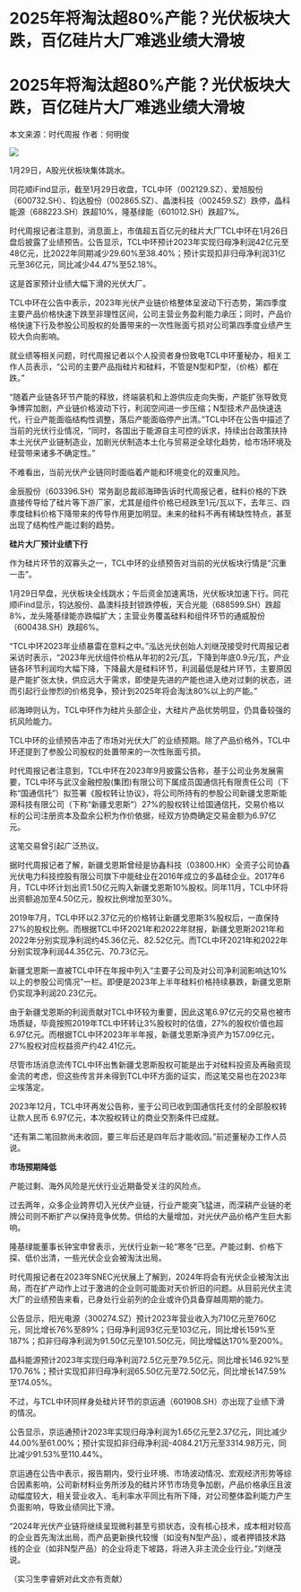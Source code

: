 # 2025年将淘汰超80%产能？光伏板块大跌，百亿硅片大厂难逃业绩大滑坡

# 2025年将淘汰超80%产能？光伏板块大跌，百亿硅片大厂难逃业绩大滑坡

本文来源：时代周报 作者：何明俊

![](https://inews.gtimg.com/om_bt/OYTZ1oZvF_XzGkxd13STyp7TD6OIlI4OEmhoQ7b3tFxusAA/1000)

1月29日，A股光伏板块集体跳水。

同花顺iFind显示，截至1月29日收盘，TCL中环（002129.SZ）、爱旭股份（600732.SH）、钧达股份（002865.SZ）、晶澳科技（002459.SZ）跌停，晶科能源（688223.SH）跌超10%，隆基绿能（601012.SH）跌超7%。

时代周报记者注意到，消息面上，市值超五百亿元的硅片大厂TCL中环在1月26日盘后披露了业绩预告。公告显示，TCL中环预计2023年实现归母净利润42亿元至48亿元，比2022年同期减少29.60%至38.40%；预计实现扣非归母净利润31亿元至36亿元，同比减少44.47%至52.18%。

这是首家预计业绩大幅下滑的光伏大厂。

TCL中环在公告中表示，2023年光伏产业链价格整体呈波动下行态势，第四季度主要产品价格快速下跌至非理性区间，公司主营业务盈利能力承压；同时，产品价格快速下行及参股公司股权的处置带来的一次性账面亏损对公司第四季度业绩产生较大负向影响。

就业绩等相关问题，时代周报记者以个人投资者身份致电TCL中环董秘办，相关工作人员表示，“公司的主要产品指硅片和硅料，不管是N型和P型，（价格）都在跌。”

“随着产业链各环节产能的释放，终端装机和上游供应走向失衡，产能扩张导致竞争博弈加剧，产业链价格波动下行，利润空间进一步压缩；N型技术产品快速迭代，行业产能面临结构性调整，落后产能面临停产出清。”TCL中环在公告中描述了当前的光伏行业情况，“同时，各国出于能源自主可控的诉求，持续出台政策扶持本土光伏产业链制造业，加剧光伏制造本土化与贸易逆全球化趋势，给市场环境及经营带来诸多不确定性。”

不难看出，当前光伏产业链同时面临着产能和环境变化的双重风险。

金辰股份（603396.SH）常务副总裁祁海珅告诉时代周报记者，硅料价格的下跌直接传导给了硅片等下游厂家，尤其是组件价格已经跌至1元/瓦以下，去年三、四季度硅料价格下降带来的传导作用更加明显。未来的硅料不再有稀缺性特点，甚至出现了结构性产能过剩的趋势。

**硅片大厂预计业绩下行**

作为硅片环节的双寡头之一，TCL中环的业绩预告对当前的光伏板块行情是“沉重一击”。

1月29日早盘，光伏板块全线跳水；午后资金加速离场，光伏板块加速下行。同花顺iFind显示，钧达股份、晶澳科技封锁跌停板，天合光能（688599.SH）跌超8%，龙头隆基绿能亦跌幅扩大；主营业务覆盖硅料和组件环节的通威股份（600438.SH）跌超6%。

“TCL中环2023年业绩暴雷在意料之中。”泓达光伏创始人刘继茂接受时代周报记者采访时表示，“2023年光伏组件价格从年初的2元/瓦，下降到年底0.9元/瓦，产业链各环节利润均大幅下降，下降最大是硅料环节，利润最低是硅片环节，主要原因是产能扩张太快，供应远大于需求，即使是先进的产能也进入绝对过剩的状态，进而引起行业惨烈的价格竞争，预计到2025年将会淘汰80%以上的产能。”

祁海珅则认为，TCL中环作为硅片头部企业，大硅片产品优势明显，仍具备较强的抗风险能力。

TCL中环的业绩预告冲击了市场对光伏大厂的业绩预期。除了产品价格外，TCL中环还提到了参股公司股权的处置带来的一次性账面亏损。

时代周报记者注意到，TCL中环在2023年9月披露公告称，基于公司业务发展需要，TCL中环与武汉金融控股(集团)有限公司下属成员国通信托有限责任公司（下称“国通信托”）拟签署《股权转让协议》，将公司所持有的参股公司新疆戈恩斯能源科技有限公司（下称“新疆戈恩斯”）27%的股权转让给国通信托，交易价格以标的公司注册资本及盈余公积为作价依据，经双方协商确定交易金额为6.97亿元。

这笔交易曾引起广泛热议。

据时代周报记者了解，新疆戈恩斯曾经是协鑫科技（03800.HK）全资子公司协鑫光伏电力科技控股有限公司旗下中能硅业在2016年成立的多晶硅企业。2017年6月，TCL中环计划出资1.50亿元购入新疆戈恩斯10%股权。同年11月，TCL中环将出资额追加至4.50亿元，股权比例增加至30%。

2019年7月，TCL中环以2.37亿元的价格转让新疆戈恩斯3%股权后，一直保持27%的股权比例。而根据TCL中环2021年和2022年财报，新疆戈恩斯2021年和2022年分别实现净利润约45.36亿元、82.52亿元。而TCL中环2021年和2022年分别实现净利润44.35亿元、70.73亿元。

新疆戈恩斯一直被TCL中环在年报中列入“主要子公司及对公司净利润影响达10%以上的参股公司情况”一栏。即便是2023年上半年硅料价格持续暴跌，新疆戈恩斯仍实现净利润20.23亿元。

由于新疆戈恩斯的利润贡献对TCL中环较为重要，因此这笔6.97亿元的交易也被市场质疑，毕竟按照2019年TCL中环转让3%股权时的估值，27%的股权价值也超6.97亿元。而根据TCL中环2023年半年报，新疆戈恩斯净资产为157.09亿元，27%股权对应权益资产约42.41亿元。

尽管市场消息流传TCL中环出售新疆戈恩斯股权可能是出于对硅料投资及再融资现金流的考虑，但这些传言并未得到TCL中环方面的证实，而这笔交易也在2023年尘埃落定。

2023年12月，TCL中环再发公告称，鉴于公司已收到国通信托支付的全部股权转让款人民币 6.97亿元，本次股权转让的商业交割条件已成就。

“还有第二笔回款尚未收回，要三年后还是四年后才能收回。”前述董秘办工作人员说。

**市场预期降低**

产能过剩、海外风险是光伏行业近期备受关注的风险点。

过去两年，众多企业跨界切入光伏产业链，行业产能突飞猛进，而深耕产业链的老牌公司则不断扩产以保持竞争优势。供给的大量增加，对光伏产品价格产生巨大影响。

隆基绿能董事长钟宝申曾表示，光伏行业新一轮“寒冬”已至。产能过剩、价格下探、低价出清，一些光伏企业会被淘汰出局。

时代周报记者在2023年SNEC光伏展上了解到，2024年将会有光伏企业被淘汰出局，而在扩产动作上过于激进的企业则可能面对天价折旧的问题。从目前光伏主流大厂的业绩预告来看，已身处行业前列的企业或许仍具备穿越周期的能力。

公告显示，阳光电源（300274.SZ）预计2023年营业收入为710亿元至760亿元，同比增长76%至89%；归母净利润93亿元至103亿元，同比增长159%至187%；扣非归母净利润为91.50亿元至101.50亿元，同比增幅达170%至200%。

晶科能源预计2023年实现归母净利润72.5亿元至79.5亿元，同比增长146.92%至170.76%；预计实现扣非归母净利润65.50亿元至72.50亿元，同比增长147.59%至174.05%。

不过，与TCL中环同样身处硅片环节的京运通（601908.SH）亦出现了业绩下滑的情况。

公告显示，京运通预计2023年实现归母净利润为1.65亿元至2.37亿元，同比减少44.00%至61.00%；预计实现扣非归母净利润-4084.21万元至3314.98万元，同比减少91.53%至110.44%。

京运通在公告中表示，报告期内，受行业环境、市场波动情况、宏观经济形势等综合因素影响，公司新材料业务所涉及的硅片环节市场竞争加剧，产品价格承压且波动幅度较大，相关营业收入、毛利率水平同比有所下降，对公司整体盈利能力产生负面影响，导致业绩同比下滑。

“2024年光伏产业链将继续呈现微利甚至亏损状态，没有核心技术，成本相对较高的企业首先淘汰出局，而产品更新换代较慢（如没有N型产品），或者押错技术路线的企业（如非N型产品）的企业将走下坡路，将进入非主流企业行业。”刘继茂说。

（实习生李睿妍对此文亦有贡献）


